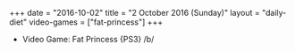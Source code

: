 +++
date = "2016-10-02"
title = "2 October 2016 (Sunday)"
layout = "daily-diet"
video-games = ["fat-princess"]
+++


* Video Game: Fat Princess {PS3} /b/